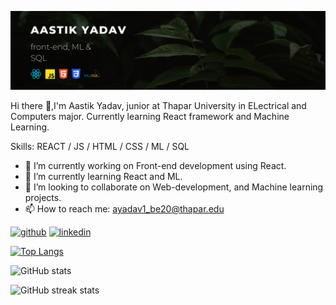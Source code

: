 
![](https://github.com/SKULLDRAGON099/banner/blob/main/Dark%20Green%20Simple%20Motivation%20Quotes%20LinkedIn%20Banner%20(1).png?raw=true)

 Hi there 👋,I'm Aastik Yadav, junior at Thapar University in ELectrical and Computers major. Currently learning React framework and Machine Learning.

Skills: REACT / JS / HTML / CSS / ML / SQL

- 🔭 I’m currently working on Front-end development using React. 
- 🌱 I’m currently learning React and ML.
- 👯 I’m looking to collaborate on Web-development, and Machine learning projects.
- 📫 How to reach me:  ayadav1_be20@thapar.edu 


[<img src='https://cdn.jsdelivr.net/npm/simple-icons@3.0.1/icons/github.svg' alt='github' height='40'>](https://github.com/SKULLDRAGON099)  [<img src='https://cdn.jsdelivr.net/npm/simple-icons@3.0.1/icons/linkedin.svg' alt='linkedin' height='40'>](https://www.linkedin.com/in/aastik-yadav-cauldron/)  

[![Top Langs](https://github-readme-stats.vercel.app/api/top-langs/?username=SKULLDRAGON099)](https://github.com/anuraghazra/github-readme-stats)

![GitHub stats](https://github-readme-stats.vercel.app/api?username=SKULLDRAGON099&show_icons=true)  

![GitHub streak stats](https://streak-stats.demolab.com/?user=SKULLDRAGON099)  

